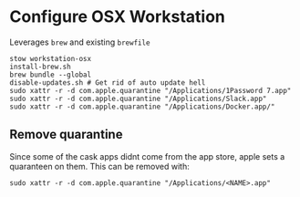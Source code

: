 # Configure OSX Workstation

Leverages `brew` and existing `brewfile`
```
stow workstation-osx
install-brew.sh
brew bundle --global
disable-updates.sh # Get rid of auto update hell
sudo xattr -r -d com.apple.quarantine "/Applications/1Password 7.app"
sudo xattr -r -d com.apple.quarantine "/Applications/Slack.app"
sudo xattr -r -d com.apple.quarantine "/Applications/Docker.app/"
```

## Remove quarantine

Since some of the cask apps didnt come from the app store, apple sets a quaranteen on them. This can be removed with:

```
sudo xattr -r -d com.apple.quarantine "/Applications/<NAME>.app"
```
